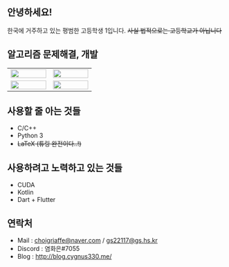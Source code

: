 ## 안녕하세요!

한국에 거주하고 있는 평범한 고등학생 1입니다.
~~사실 법적으로는 고등학교가 아닙니다~~

## 알고리즘 문제해결, 개발

<table><tr><td valign="top" width="20%">
<img src="http://mazassumnida.wtf/api/v2/generate_badge?boj=sivcde0405" align="left" style="width: 100%" /><td valign="top" width="20%">
<img src="http://mazandi.herokuapp.com/api?handle=sivcde0405&theme=warm" align="left" style="width: 100%" /></tr><tr><td>
 <img src="https://github-readme-stats.vercel.app/api?username=cygnus330&show_icons=true&count_private=true&hide_border=true" align="left" style="width: 100%" /><td>
<img src="https://github-readme-stats.vercel.app/api/top-langs/?username=cygnus330&hide_border=true&layout=compact" align="left" style="width: 100%" />
</td></tr></table>

## 사용할 줄 아는 것들

* C/C++
* Python 3
* ~~LaTeX (튜링 완전이다..!)~~

## 사용하려고 노력하고 있는 것들

* CUDA
* Kotlin
* Dart + Flutter

## 연락처

* Mail : choigriaffe@naver.com / gs22117@gs.hs.kr
* Discord : 염화은#7055
* Blog : http://blog.cygnus330.me/
